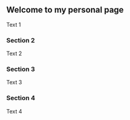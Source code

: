 ## Welcome to my personal page

Text 1

### Section 2

Text 2

### Section 3

Text 3

### Section 4

Text 4
